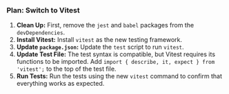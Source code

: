### Plan: Switch to Vitest

1.  **Clean Up:** First, remove the `jest` and `babel` packages from the `devDependencies`.
2.  **Install Vitest:** Install `vitest` as the new testing framework.
3.  **Update `package.json`:** Update the `test` script to run `vitest`.
4.  **Update Test File:** The test syntax is compatible, but Vitest requires its functions to be imported. Add `import { describe, it, expect } from 'vitest';` to the top of the test file.
5.  **Run Tests:** Run the tests using the new `vitest` command to confirm that everything works as expected.
